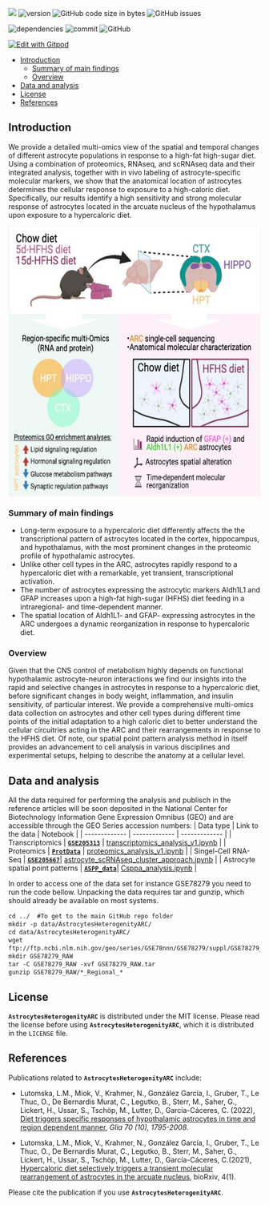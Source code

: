![](https://img.shields.io/badge/language-R_and_Python-orange.svg) ![version](https://img.shields.io/badge/GiHub_version-1.1.0-519dd9) ![GitHub code size in bytes](https://img.shields.io/github/languages/code-size/viktormiok/AstrocytesHeterogenityARC) ![GitHub issues](https://img.shields.io/github/issues/viktormiok/AstrocytesHeterogenityARC)

![dependencies](https://img.shields.io/badge/dependencies-up%20to%20date-orange)  	![commit](https://img.shields.io/github/last-commit/viktormiok/AstrocytesHeterogenityARC) ![GitHub](https://img.shields.io/github/license/viktormiok/AstrocytesHeterogenityARC)

[![Edit with Gitpod](https://gitpod.io/button/open-in-gitpod.svg)](https://gitpod.io/#https://github.com/viktormiok/AstrocytesHeterogenityARC) 



- [Introduction](#introduction)
  * [Summary of main findings](#summary-of-main-findings)
  * [Overview](#overview)
- [Data and analysis](#data-and-analysis)
- [License](#license)
- [References](#references)

## Introduction
We provide a detailed multi-omics view of the spatial and
temporal changes of different astrocyte populations in response to a high-fat
high-sugar diet. Using a combination of proteomics, RNAseq, and scRNAseq data
and their integrated analysis, together with in vivo labeling of astrocyte-specific
molecular markers, we show that the anatomical location of astrocytes
determines the cellular response to exposure to a high-caloric diet. Specifically,
our results identify a high sensitivity and strong molecular response of astrocytes
located in the arcuate nucleus of the hypothalamus upon exposure to a
hypercaloric diet.

<img src="https://github.com/viktormiok/AstrocytesHeterogenityARC/blob/main/GLIA_Graphical%20abstract_IGG.jpeg" align="center" height="540" width="730">

### Summary of main findings
- Long-term exposure to a hypercaloric diet differently affects the
the transcriptional pattern of astrocytes located in the cortex, hippocampus, and
hypothalamus, with the most prominent changes in the proteomic profile
of hypothalamic astrocytes.
- Unlike other cell types in the ARC, astrocytes rapidly respond to
a hypercaloric diet with a remarkable, yet transient, transcriptional
activation.
- The number of astrocytes expressing the astrocytic markers Aldh1L1 and
GFAP increases upon a high-fat high-sugar (HFHS) diet feeding in a
intraregional- and time-dependent manner.
- The spatial location of Aldh1L1- and GFAP- expressing astrocytes in the
ARC undergoes a dynamic reorganization in response to hypercaloric
diet. 

### Overview
Given that the CNS control of metabolism highly depends on functional hypothalamic astrocyte-neuron interactions we find our insights into the rapid and selective changes in astrocytes in response to a hypercaloric diet, before significant changes in body weight, inflammation, and insulin sensitivity, of particular interest. We provide a comprehensive multi-omics data collection on astrocytes and other cell types during different time points of the initial adaptation to a high
caloric diet to better understand the cellular circuitries acting in the ARC and their rearrangements in response to the HFHS diet. Of note, our spatial point pattern analysis method in itself provides an advancement to cell analysis in various disciplines and experimental setups, helping to describe the anatomy at a cellular level. 

## Data and analysis
All the data required for performing the analysis and publisch in the reference articles will be soon deposited in the National Center for Biotechnology Information Gene Expression Omnibus (GEO) and are accessible through the GEO Series accession numbers:
| Data type     | Link to the data | Notebook |
| ------------- | ------------- | ------------- |
| Transcriptomics  | [__`GSE205313`__](https://0-www-ncbi-nlm-nih-gov.brum.beds.ac.uk/geo/query/acc.cgi?acc=GSE205313)  | [transcriptomics_analysis_v1.ipynb](https://github.com/viktormiok/AstrocytesHeterogenityARC/blob/main/transcriptomics_analysis_v1.ipynb) |
| Proteomics  | [__`ProtData`__](https://www.biorxiv.org/content/10.1101/2022.03.30.486358v1.abstract) | [proteomics_analysis_v1.ipynb](https://github.com/viktormiok/AstrocytesHeterogenityARC/blob/main/proteomics_analysis_v1.ipynb) |
| Singel-Cell RNA-Seq  | [__`GSE205667`__](https://0-www-ncbi-nlm-nih-gov.brum.beds.ac.uk/geo/query/acc.cgi?acc=GSE205667)| [astrocyte_scRNAseq_cluster_approach.ipynb](https://github.com/viktormiok/AstrocytesHeterogenityARC/blob/main/astrocyte_scRNAseq_cluster_approach.ipynb)  |
| Astrocyte spatial point patterns  | [__`ASPP_data`__](https://github.com/viktormiok/AstrocytesHeterogenityARC/blob/main/SPP_data_all.csv)| [Csppa_analysis.ipynb](https://github.com/viktormiok/AstrocytesHeterogenityARC/blob/main/Csppa_analysis.ipynb)  |

In order to access one of the data set for instance GSE78279 you need to run the code bellow. Unpacking the data requires tar and gunzip, which should already be available on most systems.

```
cd ../  #To get to the main GitHub repo folder
mkdir -p data/AstrocytesHeterogenityARC/
cd data/AstrocytesHeterogenityARC/
wget ftp://ftp.ncbi.nlm.nih.gov/geo/series/GSE78nnn/GSE78279/suppl/GSE78279_RAW.tar
mkdir GSE78279_RAW
tar -C GSE78279_RAW -xvf GSE78279_RAW.tar
gunzip GSE78279_RAW/*_Regional_*
```
## License

__`AstrocytesHeterogenityARC`__ is distributed under the MIT license. Please read the license before using __`AstrocytesHeterogenityARC`__, which it is distributed in the `LICENSE` file.

## References

Publications related to __`AstrocytesHeterogenityARC`__ include:

- Lutomska, L.M., Miok, V., Krahmer, N., González García, I., Gruber, T., Le Thuc, O., De Bernardis Murat, C., Legutko, B., Sterr, M., Saher, G., Lickert, H., Ussar, S., Tschöp, M., Lutter, D., García-Cáceres, C. (2022), [Diet triggers specific responses of hypothalamic astrocytes in time and region dependent manner](https://onlinelibrary.wiley.com/doi/full/10.1002/glia.24237), *Glia 70 (10), 1795-2008*.
  
- Lutomska, L.M., Miok, V., Krahmer, N., González García, I., Gruber, T., Le Thuc, O., De Bernardis Murat, C., Legutko, B., Sterr, M., Saher, G., Lickert, H., Ussar, S., Tschöp, M., Lutter, D., García-Cáceres, C.(2021), [Hypercaloric diet selectively triggers a transient molecular rearrangement of astrocytes in the arcuate nucleus]( https://www.biorxiv.org/content/10.1101/2022.03.30.486358v1.abstract), bioRxiv, 4(1).

Please cite the publication if you use __`AstrocytesHeterogenityARC`__.


